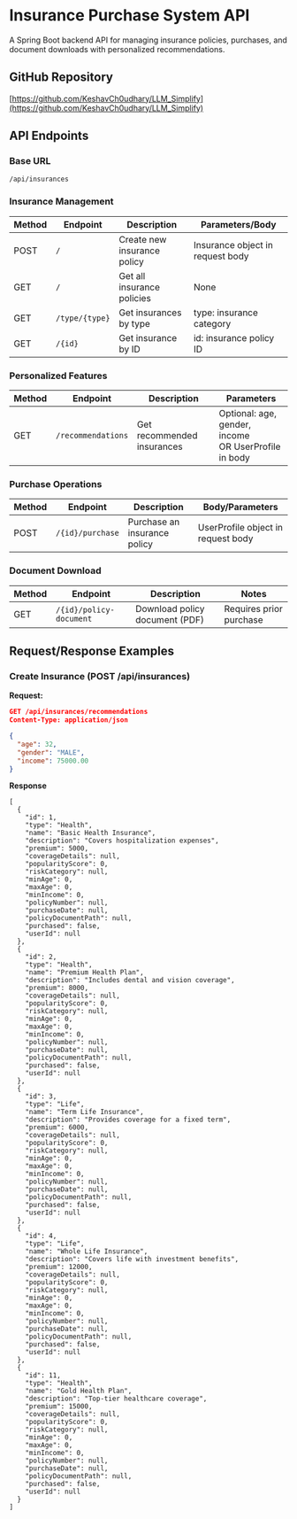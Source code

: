 # Insurance Purchase System API

A Spring Boot backend API for managing insurance policies, purchases, and document downloads with personalized recommendations.

## GitHub Repository
[https://github.com/KeshavCh0udhary/LLM_Simplify](https://github.com/KeshavCh0udhary/LLM_Simplify)

## API Endpoints

### Base URL
`/api/insurances`

### Insurance Management
| Method | Endpoint                | Description                          | Parameters/Body                     |
|--------|-------------------------|--------------------------------------|-------------------------------------|
| POST   | `/`                     | Create new insurance policy          | Insurance object in request body    |
| GET    | `/`                     | Get all insurance policies           | None                                |
| GET    | `/type/{type}`          | Get insurances by type               | type: insurance category            |
| GET    | `/{id}`                 | Get insurance by ID                  | id: insurance policy ID             |

### Personalized Features
| Method | Endpoint                | Description                          | Parameters                          |
|--------|-------------------------|--------------------------------------|-------------------------------------|
| GET    | `/recommendations`      | Get recommended insurances           | Optional: age, gender, income<br>OR UserProfile in body |

### Purchase Operations
| Method | Endpoint                | Description                          | Body/Parameters                     |
|--------|-------------------------|--------------------------------------|-------------------------------------|
| POST   | `/{id}/purchase`        | Purchase an insurance policy         | UserProfile object in request body  |

### Document Download
| Method | Endpoint                | Description                          | Notes                               |
|--------|-------------------------|--------------------------------------|-------------------------------------|
| GET    | `/{id}/policy-document` | Download policy document (PDF)       | Requires prior purchase             |

## Request/Response Examples

### Create Insurance (POST /api/insurances)
**Request:**
```json
GET /api/insurances/recommendations
Content-Type: application/json

{
  "age": 32,
  "gender": "MALE",
  "income": 75000.00
}
```
**Response**
```
[
  {
    "id": 1,
    "type": "Health",
    "name": "Basic Health Insurance",
    "description": "Covers hospitalization expenses",
    "premium": 5000,
    "coverageDetails": null,
    "popularityScore": 0,
    "riskCategory": null,
    "minAge": 0,
    "maxAge": 0,
    "minIncome": 0,
    "policyNumber": null,
    "purchaseDate": null,
    "policyDocumentPath": null,
    "purchased": false,
    "userId": null
  },
  {
    "id": 2,
    "type": "Health",
    "name": "Premium Health Plan",
    "description": "Includes dental and vision coverage",
    "premium": 8000,
    "coverageDetails": null,
    "popularityScore": 0,
    "riskCategory": null,
    "minAge": 0,
    "maxAge": 0,
    "minIncome": 0,
    "policyNumber": null,
    "purchaseDate": null,
    "policyDocumentPath": null,
    "purchased": false,
    "userId": null
  },
  {
    "id": 3,
    "type": "Life",
    "name": "Term Life Insurance",
    "description": "Provides coverage for a fixed term",
    "premium": 6000,
    "coverageDetails": null,
    "popularityScore": 0,
    "riskCategory": null,
    "minAge": 0,
    "maxAge": 0,
    "minIncome": 0,
    "policyNumber": null,
    "purchaseDate": null,
    "policyDocumentPath": null,
    "purchased": false,
    "userId": null
  },
  {
    "id": 4,
    "type": "Life",
    "name": "Whole Life Insurance",
    "description": "Covers life with investment benefits",
    "premium": 12000,
    "coverageDetails": null,
    "popularityScore": 0,
    "riskCategory": null,
    "minAge": 0,
    "maxAge": 0,
    "minIncome": 0,
    "policyNumber": null,
    "purchaseDate": null,
    "policyDocumentPath": null,
    "purchased": false,
    "userId": null
  },
  {
    "id": 11,
    "type": "Health",
    "name": "Gold Health Plan",
    "description": "Top-tier healthcare coverage",
    "premium": 15000,
    "coverageDetails": null,
    "popularityScore": 0,
    "riskCategory": null,
    "minAge": 0,
    "maxAge": 0,
    "minIncome": 0,
    "policyNumber": null,
    "purchaseDate": null,
    "policyDocumentPath": null,
    "purchased": false,
    "userId": null
  }
]
```
